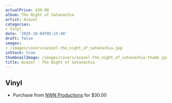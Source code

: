 ```yaml
---
actualPrice: $30.00
album: The Night of Satanachia
artist: Azazel
categories:
- Vinyl
date: '2025-10-04T05:15:40'
draft: false
images:
- /images/covers/azazel-the_night_of_satanachia.jpg
inStock: true
thumbnailImage: /images/covers/azazel-the_night_of_satanachia-thumb.jpg
title: Azazel - The Night of Satanachia
---
```


## Vinyl
* Purchase from [NWN Productions](http://shop.nwnprod.com/index.php?route=product/product&path=75&product_id=63654&sort=pd.name&order=ASC) for $30.00

